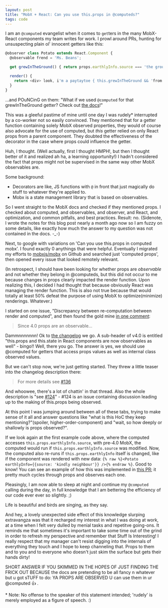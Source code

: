 ```yaml
---
layout: post
title: "MobX + React: Can you use this.props in @computeds?"
tags: code
---
```


I am an `@computed` evangelist when it comes to `get`ters in the many MobX-React components my team writes for work. I prowl around PRs, hunting for unsuspecting plain ol' innocent getters like this:

```js
@observer class Potato extends React.Component {
  @observable frend = 'Ms. Beans';

  get grewInTheGround() { return props.earthlyInfo.source === 'the ground'; }

  render() {
    return <div> look, i'm a paytaytoe { this.grewInTheGround && 'from the ground' }</div>;
  }
}
```

...and POuNCinG on them: "What if we used `@computed` for that grewInTheGround getter? Check out [the docs](https://mobx.js.org/refguide/computed-decorator.html)!"

This was a gleeful pastime of mine until one day I was rudely\* interrupted by a co-worker not so easily convinced. <!--more--> They mentioned that for a getter function containing solely MobX observed properties, they would of course also advocate for the use of computed, but _this_ getter relied on only React props from a parent component. They doubted the effectiveness of the decorator in the case where props could influence the getter.

Huh, I thought. (Well actually, first I thought HMPH!, but then I thought better of it and realized ah ha, a learning opportunity!) I hadn't considered the fact that props might not be supervised in the same way other MobX observables are.

Some background:
- Decorators are like, JS functions with `@` in front that just magically do stuff to whatever they're applied to. 
- Mobx is a state management library that is based on observables.

So I went straight to the MobX docs and checked if they mentioned props. I checked about computed, and observables, and observer, and React, and optimization, and common pitfalls, and best practices. Result: no. (Sidenote, I wrote the notes for this blog post nearly a month ago now so I am fuzzy on some details, like exactly how much the answer to my question was not contained in the docs. -_-)

Next, to google with variations on 'Can you use this.props in computed mobx'. I found exactly 0 anythings that were helpful. Eventually I migrated my efforts to [mobxjs/mobx](https://github.com/mobxjs/mobx) on Github and searched just 'computed props', then opened every issue that looked remotely relevant.

(In retrospect, I should have been looking for whether props are _observable_ and not whether they belong in @computeds, but this did not occur to me because changes in props clearly impacted the render function. Upon realizing this, I decided I had thought that because obviously React was managing the render function. This is also not true because that would totally at least 50% defeat the purpose of using MobX to optimize(minimize) renderings. Whatever.)

I started on one issue, "Discrepancy between re-computation between render and computed", and then found the gold mine [in one comment](https://github.com/mobxjs/mobx/issues/1075#issuecomment-312801921):

> Since 4.0 props are an observable...

Dammnnnnnnn! Ok to [the changelog](https://github.com/mobxjs/mobx-react/blob/master/CHANGELOG.md#thisprops-and-thisstate-in-react-components-are-now-observables-as-well) we go. A sub-header of v4.0 is entitled "this.props and this.state in React components are now observables as well" - bingo!! Well, there you go. The answer is yes, we should use @computed for getters that access props values as well as internal class observed values.

But we can't stop now, we're just getting started. They threw a little teaser into the changelog description there:

> For more details see [#136](https://github.com/mobxjs/mobx-react/pull/136)

And whoowee, there's a lot of chattin' in that thread. Also the whole description is "see [#124](https://github.com/mobxjs/mobx-react/issues/124)" - #124 is an issue containing discussion leading up to the making of this.props being observed.

At this point I was jumping around between all of these tabs, trying to make sense of it all and answer questions like "what is this HoC they keep mentioning?"(spoiler, higher-order-component) and "wait, so how deeply or shallowly is props observed?".

If we look again at the first example code above, where the computed accesses `this.props.earthlyInfo.source`, with pre-4.0 MobX, the computed would run if `this.props.earthlyInfo.source` was modified. Now, the computed also re-runs if `this.props.earthlyInfo` itself is changed, like if the component was rendered with new data: `{% raw %}<Potato earthlyInfo={{source: 'kindly neighbour'}} />{% endraw %}`. Good to know! You can see an example of how this was implemented in [this PR](https://github.com/mobxjs/mobx-react/pull/136/files/0bcf70bee3068a1b3df51b1969c28805625b59e5); it pretty much cycles through props and observes each one.

Pleasingly, I am now able to sleep at night and continue my `@computed` calling during the day, in full knowledge that I am bettering the efficiency of our code ever ever so slightly. ;)

Life is beautiful and birds are singing, as they say.

And hey, a lovely unexpected side effect of this knowledge slurping extravangza was that it recharged my interest in what I was doing at work, at a time when I felt very dulled by menial tasks and repetitve going-ons. It reminds me that sometimes it's important to take some time out of the grind in order to refresh my perspective and remember that Stuff Is Interesting! I really respect that my manager can't resist digging into the internals of everything they touch and I hope to keep channeling that. Props to them and to you and to everyone who doesn't just skim the surface but gets their hands dirty!



SHORT ANSWER IF YOU SKIMMED IN THE HOPES OF JUST FINDING THE FRICK OUT BECAUSE the docs are pretending to be all fancy n whatever but u got sTUFF to do: YA PROPS ARE OBSERVED U can use them in ur @computed :+1: .


\* Note: No offense to the speaker of this statement intended; 'rudely' is merely employed as a figure of speech. :)
